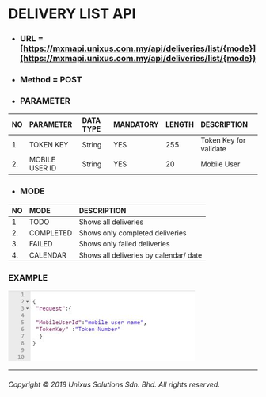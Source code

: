 # DELIVERY LIST API

* ### URL = [https://mxmapi.unixus.com.my/api/deliveries/list/{mode}](https://mxmapi.unixus.com.my/api/deliveries/list/{mode})
* ### Method = POST
* ### PARAMETER

| NO | PARAMETER | DATA TYPE | MANDATORY | LENGTH | DESCRIPTION |
| :--- | :--- | :--- | :--- | :--- | :--- |
| 1 | TOKEN KEY | String | YES | 255 | Token Key for validate |
| 2. | MOBILE USER ID | String | YES | 20 | Mobile User |

* ### MODE

| NO | MODE | DESCRIPTION |
| :--- | :--- | :--- |
| 1 | TODO | Shows all deliveries |
| 2. | COMPLETED | Shows only completed deliveries |
| 3. | FAILED | Shows only failed deliveries |
| 4. | CALENDAR | Shows all deliveries by calendar/ date |

### EXAMPLE

![](/assets/countjson.JPG)

---

###### Copyright © 2018 Unixus Solutions Sdn. Bhd. All rights reserved.



